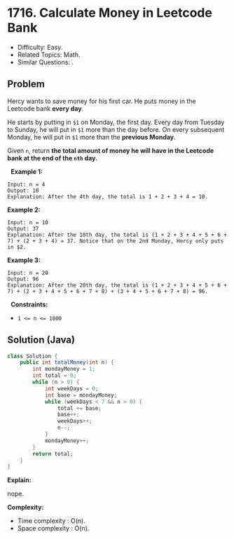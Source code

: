 # 1716. Calculate Money in Leetcode Bank

- Difficulty: Easy.
- Related Topics: Math.
- Similar Questions: .

## Problem

Hercy wants to save money for his first car. He puts money in the Leetcode bank **every day**.

He starts by putting in ```$1``` on Monday, the first day. Every day from Tuesday to Sunday, he will put in ```$1``` more than the day before. On every subsequent Monday, he will put in ```$1``` more than the **previous Monday**. 

Given ```n```, return **the total amount of money he will have in the Leetcode bank at the end of the **```nth```** day.**

 
**Example 1:**

```
Input: n = 4
Output: 10
Explanation: After the 4th day, the total is 1 + 2 + 3 + 4 = 10.
```

**Example 2:**

```
Input: n = 10
Output: 37
Explanation: After the 10th day, the total is (1 + 2 + 3 + 4 + 5 + 6 + 7) + (2 + 3 + 4) = 37. Notice that on the 2nd Monday, Hercy only puts in $2.
```

**Example 3:**

```
Input: n = 20
Output: 96
Explanation: After the 20th day, the total is (1 + 2 + 3 + 4 + 5 + 6 + 7) + (2 + 3 + 4 + 5 + 6 + 7 + 8) + (3 + 4 + 5 + 6 + 7 + 8) = 96.
```

 
**Constraints:**


	
- ```1 <= n <= 1000```



## Solution (Java)

```java
class Solution {
    public int totalMoney(int n) {
        int mondayMoney = 1;
        int total = 0;
        while (n > 0) {
            int weekDays = 0;
            int base = mondayMoney;
            while (weekDays < 7 && n > 0) {
                total += base;
                base++;
                weekDays++;
                n--;
            }
            mondayMoney++;
        }
        return total;
    }
}
```

**Explain:**

nope.

**Complexity:**

* Time complexity : O(n).
* Space complexity : O(n).
